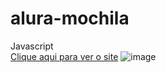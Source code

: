 # alura-mochila
Javascript<br>
<a href="https://mochila-red.vercel.app/">Clique aqui para ver o site</a>
![image](https://user-images.githubusercontent.com/31145366/208900465-d82aeb0c-04b4-44f1-96e1-507aaadcef0a.png)
